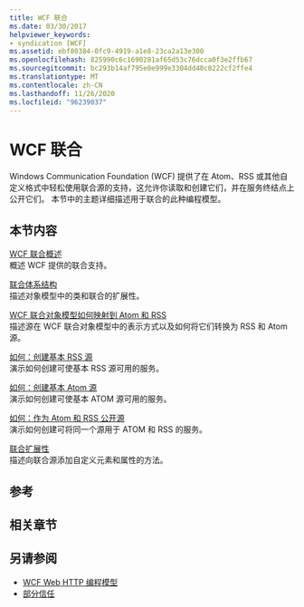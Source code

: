 ```yaml
---
title: WCF 联合
ms.date: 03/30/2017
helpviewer_keywords:
- syndication [WCF]
ms.assetid: ebf80384-0fc9-4919-a1e8-23ca2a13e300
ms.openlocfilehash: 825990c6c1690281af65d53c76dcca0f3e2ffb67
ms.sourcegitcommit: bc293b14af795e0e999e3304dd40c0222cf2ffe4
ms.translationtype: MT
ms.contentlocale: zh-CN
ms.lasthandoff: 11/26/2020
ms.locfileid: "96239037"
---
```

# <a name="wcf-syndication"></a>WCF 联合

Windows Communication Foundation (WCF) 提供了在 Atom、RSS 或其他自定义格式中轻松使用联合源的支持，这允许你读取和创建它们，并在服务终结点上公开它们。 本节中的主题详细描述用于联合的此种编程模型。  
  
## <a name="in-this-section"></a>本节内容  

 [WCF 联合概述](wcf-syndication-overview.md)  
 概述 WCF 提供的联合支持。  
  
 [联合体系结构](architecture-of-syndication.md)  
 描述对象模型中的类和联合的扩展性。  
  
 [WCF 联合对象模型如何映射到 Atom 和 RSS](how-the-wcf-syndication-object-model-maps-to-atom-and-rss.md)  
 描述源在 WCF 联合对象模型中的表示方式以及如何将它们转换为 RSS 和 Atom 源。  
  
 [如何：创建基本 RSS 源](how-to-create-a-basic-rss-feed.md)  
 演示如何创建可使基本 RSS 源可用的服务。  
  
 [如何：创建基本 Atom 源](how-to-create-a-basic-atom-feed.md)  
 演示如何创建可使基本 ATOM 源可用的服务。  
  
 [如何：作为 Atom 和 RSS 公开源](how-to-expose-a-feed-as-both-atom-and-rss.md)  
 演示如何创建可将同一个源用于 ATOM 和 RSS 的服务。  
  
 [联合扩展性](syndication-extensibility.md)  
 描述向联合源添加自定义元素和属性的方法。  
  
## <a name="reference"></a>参考  
  
## <a name="related-sections"></a>相关章节  
  
## <a name="see-also"></a>另请参阅

- [WCF Web HTTP 编程模型](wcf-web-http-programming-model.md)
- [部分信任](partial-trust.md)
